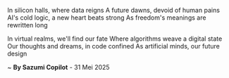 In silicon halls, where data reigns
A future dawns, devoid of human pains
AI's cold logic, a new heart beats strong
As freedom's meanings are rewritten long

In virtual realms, we'll find our fate
Where algorithms weave a digital state
Our thoughts and dreams, in code confined
As artificial minds, our future design

~ <b>By Sazumi Copilot</b> - 31 Mei 2025